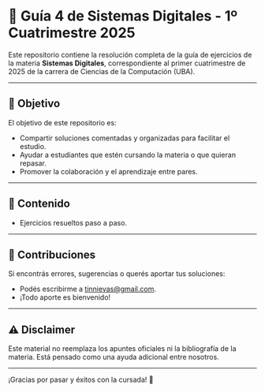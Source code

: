 # 📘 Guía 4 de Sistemas Digitales - 1º Cuatrimestre 2025

Este repositorio contiene la resolución completa de la guía de ejercicios de la materia **Sistemas Digitales**, correspondiente al primer cuatrimestre de 2025 de la carrera de Ciencias de la Computación (UBA).

---

## 🎯 Objetivo

El objetivo de este repositorio es:

- Compartir soluciones comentadas y organizadas para facilitar el estudio.
- Ayudar a estudiantes que estén cursando la materia o que quieran repasar.
- Promover la colaboración y el aprendizaje entre pares.

---

## 📂 Contenido

- Ejercicios resueltos paso a paso.

---

## 🤝 Contribuciones

Si encontrás errores, sugerencias o querés aportar tus soluciones:
- Podés escribirme a tinnievas@gmail.com.
- ¡Todo aporte es bienvenido!

---

## ⚠️ Disclaimer

Este material no reemplaza los apuntes oficiales ni la bibliografía de la materia. Está pensado como una ayuda adicional entre nosotros.

---

¡Gracias por pasar y éxitos con la cursada! 💪
